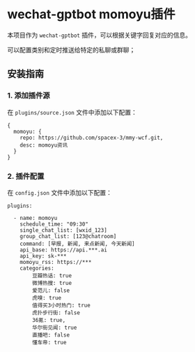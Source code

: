 # wechat-gptbot momoyu插件

本项目作为 `wechat-gptbot` 插件，可以根据关键字回复对应的信息。

可以配置类别和定时推送给特定的私聊或群聊；

## 安装指南

### 1. 添加插件源
在 `plugins/source.json` 文件中添加以下配置：
```
{
  momoyu: {
    repo: https://github.com/spacex-3/mmy-wcf.git,
    desc: momoyu资讯
  }
}
```

### 2. 插件配置
在 `config.json` 文件中添加以下配置：
```
plugins: 

  - name: momoyu
    schedule_time: "09:30"
    single_chat_list: [wxid_123]
    group_chat_list: [123@chatroom]
    command: [早报, 新闻, 来点新闻, 今天新闻]
    api_base: https://api.***.ai
    api_key: sk-***
    momoyu_rss: https://***
    categories: 
        豆瓣热话: true
        微博热搜: true
        爱范儿: false
        虎嗅: true
        值得买3小时热门: true
        虎扑步行街: false
        36氪: true,
        华尔街见闻: true
        直播吧: false
        懂车帝: true

```
